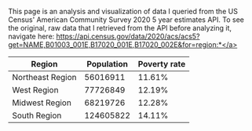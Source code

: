 This page is an analysis and visualization of data I queried from the US Census' American Community Survey 2020 5 year estimates API. To see the original, raw data that I retrieved from the API before analyzing it, navigate here: <a href="https://api.census.gov/data/2020/acs/acs5?get=NAME,B01003_001E,B17020_001E,B17020_002E&for=region:*">https://api.census.gov/data/2020/acs/acs5?get=NAME,B01003_001E,B17020_001E,B17020_002E&for=region:*</a>

|Region|Population|Poverty rate|
|---|---|---|
|Northeast Region|56016911|11.61%|
|West Region|77726849|12.19%|
|Midwest Region|68219726|12.28%|
|South Region|124605822|14.11%|
